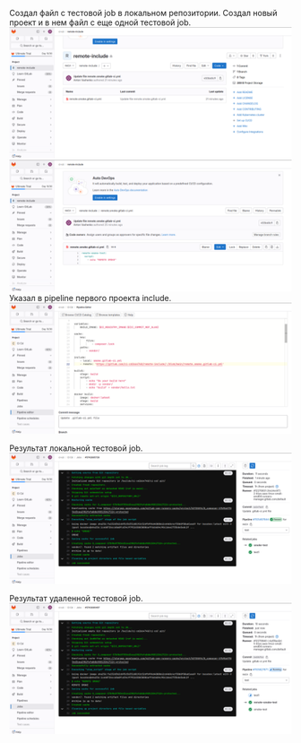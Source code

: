 Создал файл с тестовой job в локальном репозитории. Создал новый проект и в нем файл с еще одной тестовой job.
![](remote.png)
![](smoke.png)
Указал в pipeline первого проекта include.
![](pipeline.png)

Результат локальной тестовой job.
![](result1.png)

Результат удаленной тестовой job.
![](result2.png)